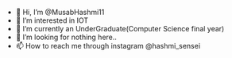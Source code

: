 - 👋 Hi, I’m @MusabHashmi11
- 👀 I’m interested in IOT
- 🌱 I’m currently an UnderGraduate(Computer Science final year)
- 💞️ I’m looking for nothing here..
- 📫 How to reach me through instagram @hashmi_sensei

<!---
MusabHashmi11/MusabHashmi11 is a ✨ special ✨ repository because its `README.md` (this file) appears on your GitHub profile.
You can click the Preview link to take a look at your changes.
--->
